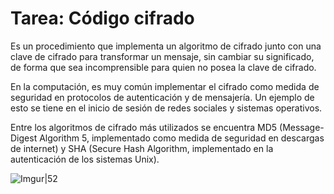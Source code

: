 # **Tarea: Código cifrado**

Es un procedimiento que implementa un algoritmo de cifrado junto con una clave de cifrado para transformar un mensaje, sin cambiar su significado, de forma que sea incomprensible para quien no posea la clave de cifrado.

En la computación, es muy común implementar el cifrado como medida de seguridad en protocolos de autenticación y de mensajería. Un ejemplo de esto se tiene en el inicio de sesión de redes sociales y sistemas operativos.

Entre los algoritmos de cifrado más utilizados se encuentra MD5 (Message-Digest Algorithm 5, implementado como medida de seguridad en descargas de internet) y SHA (Secure Hash Algorithm, implementado en la autenticación de los sistemas Unix).

![Imgur|52](https://i.imgur.com/Bk21UFj.png)

